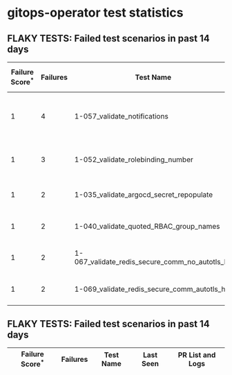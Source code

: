 #  gitops-operator test statistics
## FLAKY TESTS: Failed test scenarios in past 14 days
| Failure Score<sup>*</sup> | Failures | Test Name | Last Seen | PR List and Logs 
|---|---|---|---|---|
| 1 | 4 | 1-057_validate_notifications  | 108 days ago | 3: [#607](https://github.com/redhat-developer/gitops-operator/pull/607)<sup>[1](https://storage.googleapis.com/origin-ci-test/pr-logs/pull/redhat-developer_gitops-operator/607/pull-ci-redhat-developer-gitops-operator-master-v4.12-kuttl-parallel/1707294098806804480/build-log.txt)</sup> [#604](https://github.com/redhat-developer/gitops-operator/pull/604)<sup>[1](https://storage.googleapis.com/origin-ci-test/pr-logs/pull/redhat-developer_gitops-operator/604/pull-ci-redhat-developer-gitops-operator-master-v4.14-kuttl-parallel/1707654088377765888/build-log.txt), [2](https://storage.googleapis.com/origin-ci-test/pr-logs/pull/redhat-developer_gitops-operator/604/pull-ci-redhat-developer-gitops-operator-master-v4.13-kuttl-parallel/1706691252734398464/build-log.txt)</sup> [#482](https://github.com/redhat-developer/gitops-operator/pull/482)<sup>[1](https://storage.googleapis.com/origin-ci-test/pr-logs/pull/redhat-developer_gitops-operator/482/pull-ci-redhat-developer-gitops-operator-master-v4.13-kuttl-parallel/1705636236212834304/build-log.txt)</sup> 
| 1 | 3 | 1-052_validate_rolebinding_number  | 108 days ago | 2: [#604](https://github.com/redhat-developer/gitops-operator/pull/604)<sup>[1](https://storage.googleapis.com/origin-ci-test/pr-logs/pull/redhat-developer_gitops-operator/604/pull-ci-redhat-developer-gitops-operator-master-v4.13-kuttl-parallel/1706691252734398464/build-log.txt), [2](https://storage.googleapis.com/origin-ci-test/pr-logs/pull/redhat-developer_gitops-operator/604/pull-ci-redhat-developer-gitops-operator-master-v4.14-kuttl-parallel/1706969068885512192/build-log.txt)</sup> [#482](https://github.com/redhat-developer/gitops-operator/pull/482)<sup>[1](https://storage.googleapis.com/origin-ci-test/pr-logs/pull/redhat-developer_gitops-operator/482/pull-ci-redhat-developer-gitops-operator-master-v4.13-kuttl-parallel/1705636236212834304/build-log.txt)</sup> 
| 1 | 2 | 1-035_validate_argocd_secret_repopulate  | 108 days ago | 2: [#604](https://github.com/redhat-developer/gitops-operator/pull/604)<sup>[1](https://storage.googleapis.com/origin-ci-test/pr-logs/pull/redhat-developer_gitops-operator/604/pull-ci-redhat-developer-gitops-operator-master-v4.14-kuttl-sequential/1704816232416415744/build-log.txt)</sup> [#601](https://github.com/redhat-developer/gitops-operator/pull/601)<sup>[1](https://storage.googleapis.com/origin-ci-test/pr-logs/pull/redhat-developer_gitops-operator/601/pull-ci-redhat-developer-gitops-operator-master-v4.13-kuttl-sequential/1704123825341337600/build-log.txt)</sup> 
| 1 | 2 | 1-040_validate_quoted_RBAC_group_names  | 108 days ago | 2: [#607](https://github.com/redhat-developer/gitops-operator/pull/607)<sup>[1](https://storage.googleapis.com/origin-ci-test/pr-logs/pull/redhat-developer_gitops-operator/607/pull-ci-redhat-developer-gitops-operator-master-v4.14-kuttl-sequential/1706625757641445376/build-log.txt)</sup> [#601](https://github.com/redhat-developer/gitops-operator/pull/601)<sup>[1](https://storage.googleapis.com/origin-ci-test/pr-logs/pull/redhat-developer_gitops-operator/601/pull-ci-redhat-developer-gitops-operator-master-v4.13-kuttl-sequential/1704123825341337600/build-log.txt)</sup> 
| 1 | 2 | 1-067_validate_redis_secure_comm_no_autotls_ha  | 108 days ago | 2: [#607](https://github.com/redhat-developer/gitops-operator/pull/607)<sup>[1](https://storage.googleapis.com/origin-ci-test/pr-logs/pull/redhat-developer_gitops-operator/607/pull-ci-redhat-developer-gitops-operator-master-v4.13-kuttl-parallel/1706612233661845504/build-log.txt)</sup> [#604](https://github.com/redhat-developer/gitops-operator/pull/604)<sup>[1](https://storage.googleapis.com/origin-ci-test/pr-logs/pull/redhat-developer_gitops-operator/604/pull-ci-redhat-developer-gitops-operator-master-v4.14-kuttl-parallel/1704816016351039488/build-log.txt)</sup> 
| 1 | 2 | 1-069_validate_redis_secure_comm_autotls_ha  | 108 days ago | 2: [#603](https://github.com/redhat-developer/gitops-operator/pull/603)<sup>[1](https://storage.googleapis.com/origin-ci-test/pr-logs/pull/redhat-developer_gitops-operator/603/pull-ci-redhat-developer-gitops-operator-master-v4.13-kuttl-parallel/1706252671733731328/build-log.txt)</sup> [#601](https://github.com/redhat-developer/gitops-operator/pull/601)<sup>[1](https://storage.googleapis.com/origin-ci-test/pr-logs/pull/redhat-developer_gitops-operator/601/pull-ci-redhat-developer-gitops-operator-master-v4.13-kuttl-parallel/1705077793114558464/build-log.txt)</sup> 
## FLAKY TESTS: Failed test scenarios in past 14 days
| Failure Score<sup>*</sup> | Failures | Test Name | Last Seen | PR List and Logs 
|---|---|---|---|---|
